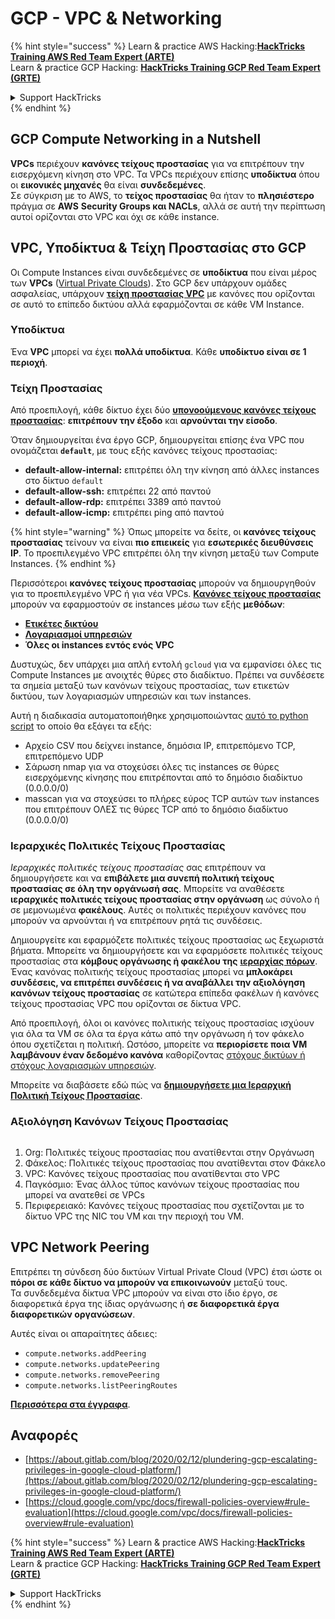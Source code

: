# GCP - VPC & Networking

{% hint style="success" %}
Learn & practice AWS Hacking:<img src="../../../../.gitbook/assets/image (1).png" alt="" data-size="line">[**HackTricks Training AWS Red Team Expert (ARTE)**](https://training.hacktricks.xyz/courses/arte)<img src="../../../../.gitbook/assets/image (1).png" alt="" data-size="line">\
Learn & practice GCP Hacking: <img src="../../../../.gitbook/assets/image (2).png" alt="" data-size="line">[**HackTricks Training GCP Red Team Expert (GRTE)**<img src="../../../../.gitbook/assets/image (2).png" alt="" data-size="line">](https://training.hacktricks.xyz/courses/grte)

<details>

<summary>Support HackTricks</summary>

* Check the [**subscription plans**](https://github.com/sponsors/carlospolop)!
* **Join the** 💬 [**Discord group**](https://discord.gg/hRep4RUj7f) or the [**telegram group**](https://t.me/peass) or **follow** us on **Twitter** 🐦 [**@hacktricks\_live**](https://twitter.com/hacktricks\_live)**.**
* **Share hacking tricks by submitting PRs to the** [**HackTricks**](https://github.com/carlospolop/hacktricks) and [**HackTricks Cloud**](https://github.com/carlospolop/hacktricks-cloud) github repos.

</details>
{% endhint %}

## **GCP Compute Networking in a Nutshell**

**VPCs** περιέχουν **κανόνες τείχους προστασίας** για να επιτρέπουν την εισερχόμενη κίνηση στο VPC. Τα VPCs περιέχουν επίσης **υποδίκτυα** όπου οι **εικονικές μηχανές** θα είναι **συνδεδεμένες**.\
Σε σύγκριση με το AWS, το **τείχος προστασίας** θα ήταν το **πλησιέστερο** πράγμα σε **AWS** **Security Groups και NACLs**, αλλά σε αυτή την περίπτωση αυτοί ορίζονται στο VPC και όχι σε κάθε instance.

## **VPC, Υποδίκτυα & Τείχη Προστασίας στο GCP**

Οι Compute Instances είναι συνδεδεμένες σε **υποδίκτυα** που είναι μέρος των **VPCs** ([Virtual Private Clouds](https://cloud.google.com/vpc/docs/vpc)). Στο GCP δεν υπάρχουν ομάδες ασφαλείας, υπάρχουν [**τείχη προστασίας VPC**](https://cloud.google.com/vpc/docs/firewalls) με κανόνες που ορίζονται σε αυτό το επίπεδο δικτύου αλλά εφαρμόζονται σε κάθε VM Instance.

### Υποδίκτυα

Ένα **VPC** μπορεί να έχει **πολλά υποδίκτυα**. Κάθε **υποδίκτυο είναι σε 1 περιοχή**.

### Τείχη Προστασίας

Από προεπιλογή, κάθε δίκτυο έχει δύο [**υπονοούμενους κανόνες τείχους προστασίας**](https://cloud.google.com/vpc/docs/firewalls#default\_firewall\_rules): **επιτρέπουν την έξοδο** και **αρνούνται την είσοδο**.

Όταν δημιουργείται ένα έργο GCP, δημιουργείται επίσης ένα VPC που ονομάζεται **`default`**, με τους εξής κανόνες τείχους προστασίας:

* **default-allow-internal:** επιτρέπει όλη την κίνηση από άλλες instances στο δίκτυο `default`
* **default-allow-ssh:** επιτρέπει 22 από παντού
* **default-allow-rdp:** επιτρέπει 3389 από παντού
* **default-allow-icmp:** επιτρέπει ping από παντού

{% hint style="warning" %}
Όπως μπορείτε να δείτε, οι **κανόνες τείχους προστασίας** τείνουν να είναι **πιο επιεικείς** για **εσωτερικές διευθύνσεις IP**. Το προεπιλεγμένο VPC επιτρέπει όλη την κίνηση μεταξύ των Compute Instances.
{% endhint %}

Περισσότεροι **κανόνες τείχους προστασίας** μπορούν να δημιουργηθούν για το προεπιλεγμένο VPC ή για νέα VPCs. [**Κανόνες τείχους προστασίας**](https://cloud.google.com/vpc/docs/firewalls) μπορούν να εφαρμοστούν σε instances μέσω των εξής **μεθόδων**:

* [**Ετικέτες δικτύου**](https://cloud.google.com/vpc/docs/add-remove-network-tags)
* [**Λογαριασμοί υπηρεσιών**](https://cloud.google.com/vpc/docs/firewalls#serviceaccounts)
* **Όλες οι instances εντός ενός VPC**

Δυστυχώς, δεν υπάρχει μια απλή εντολή `gcloud` για να εμφανίσει όλες τις Compute Instances με ανοιχτές θύρες στο διαδίκτυο. Πρέπει να συνδέσετε τα σημεία μεταξύ των κανόνων τείχους προστασίας, των ετικετών δικτύου, των λογαριασμών υπηρεσιών και των instances.

Αυτή η διαδικασία αυτοματοποιήθηκε χρησιμοποιώντας [αυτό το python script](https://gitlab.com/gitlab-com/gl-security/gl-redteam/gcp\_firewall\_enum) το οποίο θα εξάγει τα εξής:

* Αρχείο CSV που δείχνει instance, δημόσια IP, επιτρεπόμενο TCP, επιτρεπόμενο UDP
* Σάρωση nmap για να στοχεύσει όλες τις instances σε θύρες εισερχόμενης κίνησης που επιτρέπονται από το δημόσιο διαδίκτυο (0.0.0.0/0)
* masscan για να στοχεύσει το πλήρες εύρος TCP αυτών των instances που επιτρέπουν ΟΛΕΣ τις θύρες TCP από το δημόσιο διαδίκτυο (0.0.0.0/0)

### Ιεραρχικές Πολιτικές Τείχους Προστασίας <a href="#hierarchical-firewall-policies" id="hierarchical-firewall-policies"></a>

_Ιεραρχικές πολιτικές τείχους προστασίας_ σας επιτρέπουν να δημιουργήσετε και να **επιβάλετε μια συνεπή πολιτική τείχους προστασίας σε όλη την οργάνωσή σας**. Μπορείτε να αναθέσετε **ιεραρχικές πολιτικές τείχους προστασίας στην οργάνωση** ως σύνολο ή σε μεμονωμένα **φακέλους**. Αυτές οι πολιτικές περιέχουν κανόνες που μπορούν να αρνούνται ή να επιτρέπουν ρητά τις συνδέσεις.

Δημιουργείτε και εφαρμόζετε πολιτικές τείχους προστασίας ως ξεχωριστά βήματα. Μπορείτε να δημιουργήσετε και να εφαρμόσετε πολιτικές τείχους προστασίας στα **κόμβους οργάνωσης ή φακέλου της** [**ιεραρχίας πόρων**](https://cloud.google.com/resource-manager/docs/cloud-platform-resource-hierarchy). Ένας κανόνας πολιτικής τείχους προστασίας μπορεί να **μπλοκάρει συνδέσεις, να επιτρέπει συνδέσεις ή να αναβάλλει την αξιολόγηση κανόνων τείχους προστασίας** σε κατώτερα επίπεδα φακέλων ή κανόνες τείχους προστασίας VPC που ορίζονται σε δίκτυα VPC.

Από προεπιλογή, όλοι οι κανόνες πολιτικής τείχους προστασίας ισχύουν για όλα τα VM σε όλα τα έργα κάτω από την οργάνωση ή τον φάκελο όπου σχετίζεται η πολιτική. Ωστόσο, μπορείτε να **περιορίσετε ποια VM λαμβάνουν έναν δεδομένο κανόνα** καθορίζοντας [στόχους δικτύων ή στόχους λογαριασμών υπηρεσιών](https://cloud.google.com/vpc/docs/firewall-policies#targets).

Μπορείτε να διαβάσετε εδώ πώς να [**δημιουργήσετε μια Ιεραρχική Πολιτική Τείχους Προστασίας**](https://cloud.google.com/vpc/docs/using-firewall-policies#gcloud).

### Αξιολόγηση Κανόνων Τείχους Προστασίας

<figure><img src="../../../../.gitbook/assets/image (2) (1).png" alt=""><figcaption></figcaption></figure>

1. Org: Πολιτικές τείχους προστασίας που ανατίθενται στην Οργάνωση
2. Φάκελος: Πολιτικές τείχους προστασίας που ανατίθενται στον Φάκελο
3. VPC: Κανόνες τείχους προστασίας που ανατίθενται στο VPC
4. Παγκόσμιο: Ένας άλλος τύπος κανόνων τείχους προστασίας που μπορεί να ανατεθεί σε VPCs
5. Περιφερειακό: Κανόνες τείχους προστασίας που σχετίζονται με το δίκτυο VPC της NIC του VM και την περιοχή του VM.

## VPC Network Peering

Επιτρέπει τη σύνδεση δύο δικτύων Virtual Private Cloud (VPC) έτσι ώστε οι **πόροι σε κάθε δίκτυο να μπορούν να επικοινωνούν** μεταξύ τους.\
Τα συνδεδεμένα δίκτυα VPC μπορούν να είναι στο ίδιο έργο, σε διαφορετικά έργα της ίδιας οργάνωσης ή **σε διαφορετικά έργα διαφορετικών οργανώσεων**.

Αυτές είναι οι απαραίτητες άδειες:

* `compute.networks.addPeering`
* `compute.networks.updatePeering`
* `compute.networks.removePeering`
* `compute.networks.listPeeringRoutes`

[**Περισσότερα στα έγγραφα**](https://cloud.google.com/vpc/docs/vpc-peering).

## Αναφορές

* [https://about.gitlab.com/blog/2020/02/12/plundering-gcp-escalating-privileges-in-google-cloud-platform/](https://about.gitlab.com/blog/2020/02/12/plundering-gcp-escalating-privileges-in-google-cloud-platform/)
* [https://cloud.google.com/vpc/docs/firewall-policies-overview#rule-evaluation](https://cloud.google.com/vpc/docs/firewall-policies-overview#rule-evaluation)

{% hint style="success" %}
Learn & practice AWS Hacking:<img src="../../../../.gitbook/assets/image (1).png" alt="" data-size="line">[**HackTricks Training AWS Red Team Expert (ARTE)**](https://training.hacktricks.xyz/courses/arte)<img src="../../../../.gitbook/assets/image (1).png" alt="" data-size="line">\
Learn & practice GCP Hacking: <img src="../../../../.gitbook/assets/image (2).png" alt="" data-size="line">[**HackTricks Training GCP Red Team Expert (GRTE)**<img src="../../../../.gitbook/assets/image (2).png" alt="" data-size="line">](https://training.hacktricks.xyz/courses/grte)

<details>

<summary>Support HackTricks</summary>

* Check the [**subscription plans**](https://github.com/sponsors/carlospolop)!
* **Join the** 💬 [**Discord group**](https://discord.gg/hRep4RUj7f) or the [**telegram group**](https://t.me/peass) or **follow** us on **Twitter** 🐦 [**@hacktricks\_live**](https://twitter.com/hacktricks\_live)**.**
* **Share hacking tricks by submitting PRs to the** [**HackTricks**](https://github.com/carlospolop/hacktricks) and [**HackTricks Cloud**](https://github.com/carlospolop/hacktricks-cloud) github repos.

</details>
{% endhint %}
